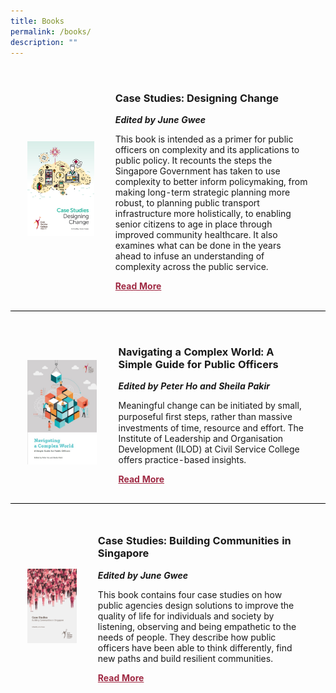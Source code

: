 ```yaml
---
title: Books
permalink: /books/
description: ""
---
```

<style>
table
{ 
border-collapse: separate; 
border-spacing: 20px 10px; 	

}	

td
{
	border-style : hidden!important;
}

#book1 img	
{
width:1700px;	
}

#book2 img
{
width:800px;
}

#book3 img
{
width:100%;
}



#book1,#book2
{
	margin-top:20px;
	border-bottom: 0.5px solid black;
}

.button1 a
{
	color: #9f2943;
	font-weight:bold
}


	

	
</style>



<table id="book1">
<tbody>

<tr>
<td><img src="/images/Books/designing_change_cover.png"></td>
	
<td>	
<h3>Case Studies: Designing Change</h3>
<b><i>Edited by June Gwee</i></b>

<p>This book is intended as a primer for public officers on complexity and its
applications to public policy. It recounts the steps the Singapore
Government has taken to use complexity to better inform policymaking,
from making long-term strategic planning more robust, to planning public
transport infrastructure more holistically, to enabling senior citizens to age
in place through improved community healthcare. It also examines what
can be done in the years ahead to infuse an understanding of complexity
across the public service.</p>	

<div class="button1"><a target="_blank" href="https://go.gov.sg/ethos-issue-25">Read More</a></div><br>
</td>
</tr>
</tbody>
</table>

<table id="book2">
<tbody>

<tr>
<td>
<img src="/images/Books/complexity_cover.jpg">
</td>

<td>	
<h3>Navigating a Complex World: A Simple Guide for Public Officers</h3>
<b><i>Edited by Peter Ho and Sheila Pakir</i></b>

<p>	
Meaningful change can be initiated by small, purposeful ﬁrst steps, rather than massive investments of time, resource and effort. The Institute of Leadership and Organisation Development (ILOD) at Civil Service College offers practice-based insights. 
</p>	

<div class="button1"><a target="_blank" href="https://go.gov.sg/ethos-issue-25">Read More</a></div><br>
</td>
</tr>
</tbody>
</table>


<table id="book3">
<tbody>

<tr>
<td><img src="/images/Books/building%20communities%20cover.jpg"></td>

<td>	
<h3>Case Studies: Building Communities in Singapore</h3>
<b><i>Edited by June Gwee</i></b>

<p>	
This book contains four case studies on how public agencies design
solutions to improve the quality of life for individuals and society by
listening, observing and being empathetic to the needs of people. They
describe how public officers have been able to think differently, find new
paths and build resilient communities.
</p>	

<div class="button1"><a target="_blank" href="https://go.gov.sg/ethos-issue-25">Read More</a></div><br>
</td>
</tr>
</tbody>
</table>